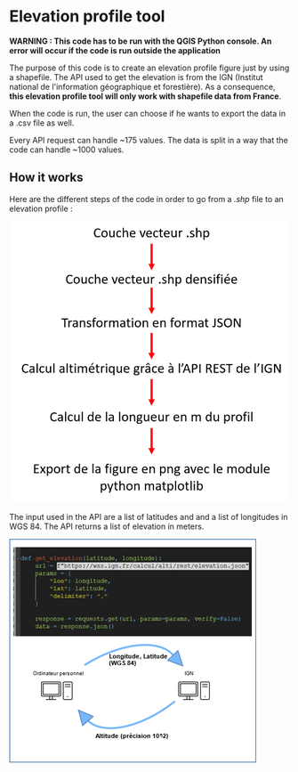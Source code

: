 # Elevation profile tool

**WARNING : This code has to be run with the QGIS Python console. An error will occur if the code is run outside the application**

The purpose of this code is to create an elevation profile figure just by using a shapefile. 
The API used to get the elevation is from the IGN (Institut national de l'information géographique et forestière).
As a consequence, **this elevation profile tool will only work with shapefile data from France**.


When the code is run, the user can choose if he wants to export the data in a .csv  file as well.

Every API request can handle ~175 values. The data is split in a way that the code can handle ~1000 values.

## How it works 

Here are the different steps of the code in order to go from a *.shp* file to an elevation profile :

![alt text](https://raw.githubusercontent.com/Noe1414/PyQGIS-Elevation-profile-tool/main/Images/ToolOperation.png)


The input used in the API are a list of latitudes and and a list of longitudes in WGS 84. The API returns a list of elevation in meters.

![alt text](https://raw.githubusercontent.com/Noe1414/PyQGIS-Elevation-profile-tool/main/Images/API_IGN.png)



